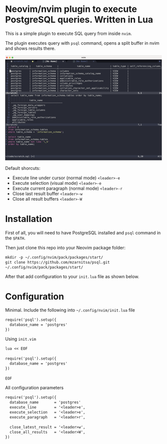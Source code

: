 # Neovim/nvim plugin to execute PostgreSQL queries. Written in Lua

This is a simple plugin to execute SQL query from inside `nvim`.

The plugin executes query with `psql` command, opens a split buffer in nvim and shows results there.

![screenshot](sql-results.png)

Default shorcuts:
- Execute line under cursor (normal mode) `<leader>-e`
- Execute selection (visual mode) `<leader>-e`
- Execute current paragraph (normal mode) `<leader>-r`
- Close last result buffer `<leader>-w`
- Close all result buffers `<leader>-W`

# Installation

First of all, you will need to have PostgreSQL installed and `psql` command in the `$PATH`.

Then just clone this repo into your Neovim package folder:
```
mkdir -p ~/.config/nvim/pack/packages/start/
git clone https://github.com/mzarnitsa/psql.git ~/.config/nvim/pack/packages/start/
```

After that add configuration to your `init.lua` file as shown below.

# Configuration

Minimal. Include the following into `~/.config/nvim/init.lua` file

```
require('psql').setup({
  database_name = 'postgres'
})
```

Using `init.vim`

```
lua << EOF

require('psql').setup({
  database_name = 'postgres'
})

EOF
```

All configuration parameters

```
require('psql').setup({
  database_name       = 'postgres'
  execute_line        = '<leader>e',
  execute_selection   = '<leader>e',
  execute_paragraph   = '<leader>r',

  close_latest_result = '<leader>w',
  close_all_results   = '<leader>W',
})
```
